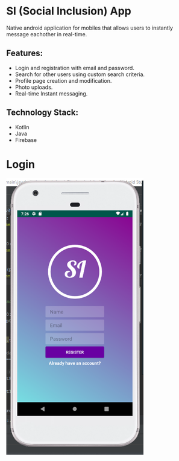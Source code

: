 # SI (Social Inclusion) App
Native android application for mobiles that allows users to instantly message eachother in real-time.

## Features:
* Login and registration with email and password.
* Search for other users using custom search criteria.
* Profile page creation and modification. 
* Photo uploads.
* Real-time Instant messaging.

## Technology Stack:
* Kotlin
* Java
* Firebase

# Login
![alt text](https://github.com/swest06/SIApp/blob/master/si_images/si_1.PNG "sign up page")
